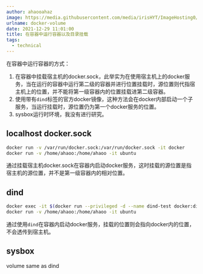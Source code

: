 ```yaml
---
author: ahaooahaz
image: https://media.githubusercontent.com/media/irisHYT/ImageHosting0/main/images/1690861870847.webp
urlname: docker-volume
date: 2021-12-29 11:01:00
title: 在容器中运行容器以及目录挂载
tags: 
  - technical
---
```


在容器中运行容器的方式：
1. 在容器中挂载宿主机的docker.sock，此举实为在使用宿主机上的docker服务，当在运行的容器中运行第二级的容器并进行位置挂载时，源位置则代指宿主机上的位置，并不能将第一级容器内的位置挂载进第二级容器。
2. 使用带有`dind`标签的官方docker镜像，这种方法会在docker内部启动一个子服务，当运行挂载时，源位置仍为第一个docker服务的位置。
3. sysbox运行时环境，我没有进行研究。

<!--more-->

## localhost docker.sock

```bash
docker run -v /var/run/docker.sock:/var/run/docker.sock -it docker
docker run -v /home/ahaoo:/home/ahaoo -it ubuntu
```

通过挂载宿主机docker.sock在容器内启动docker服务，这时挂载的源位置是指宿主机的源位置，并不是第一级容器内的相对位置。

## dind

```bash
docker exec -it $(docker run --privileged -d --name dind-test docker:dind) /bin/sh
docker run -v /home/ahaoo:/home/ahaoo -it ubuntu
```

通过使用`dind`在容器内启动docker服务，挂载的位置则会指向docker内的位置，不会透传到宿主机。

## sysbox

volume same as dind